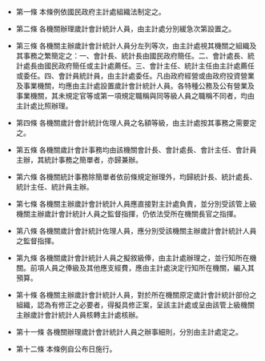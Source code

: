 * 第一條 本條例依國民政府主計處組織法制定之。

* 第二條 各機關辦理歲計會計統計人員，由主計處分別緩急次第設置之。

* 第三條 各機關主辦歲計會計統計人員分左列等次，由主計處視其機關之組織及其事務之繁簡定之：一、會計長、統計長由國民政府簡任。二、會計處長、統計處長由國民政府簡任或主計處薦任。三、會計主任、統計主任由主計處薦任或委任。四、會計員統計員，由主計處委任。凡由政府經營或由政府投資營業及事業機關，均應由主計處設置歲計會計統計人員。各特種公務及公有營業及事業機關，其未規定官等或第一項規定職稱與同等級人員之職稱不同者，均由主計處比照辦理。

* 第四條 各機關歲計會計統計佐理人員之名額等級，由主計處按其事務之需要定之。

* 第五條 各機關歲計會計事務均由該機關會計長、會計處長、會計主任、會計員主辦，其統計事務之簡單者，亦歸兼辦。

* 第六條 各機關統計事務除簡單者依前條規定辦理外，均歸統計長、統計處長、統計主任、統計員主辦。

* 第七條 各機關主辦歲計會計統計人員應直接對主計處負責，並分別受該管上級機關主辦歲計會計統計人員之監督指揮，仍依法受所在機關長官之指揮。

* 第八條 各機關歲計會計統計佐理人員，應分別受該機關主辦歲計會計統計人員之監督指揮。

* 第九條 各機關歲計會計統計人員之擬敘級俸，由主計處辦理之，並行知所在機關。前項人員之俸級及其他應支經費，應由主計處決定行知所在機關，編入其預算。

* 第十條 各機關主辦歲計會計統計人員，對於所在機關原定歲計會計統計部份之組織，認為有修正之必要者，得擬具修正案，呈該主計處或呈由該管上級機關主辦歲計會計統計人員核轉主計處核辦。

* 第十一條 各機關辦理歲計會計統計人員之辦事細則，分別由主計處定之。

* 第十二條 本條例自公布日施行。

